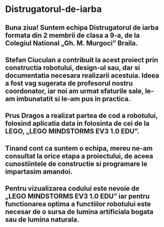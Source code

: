 # Distrugatorul-de-iarba
##  Buna ziua! Suntem echipa Distrugatorul de iarba formata din 2 membrii de clasa a 9-a, de la Colegiul National „Gh. M. Murgoci” Braila. 
##  Stefan Ciuculan a contribuit la acest proiect prin constructia robotului, design-ul sau, dar si documentatia necesara realizarii acestuia. Ideea a fost vag sugerata de profesorul nostru coordonator, iar noi am urmat sfaturile sale, le-am imbunatatit si le-am pus in practica.
##  Prus Dragos a realizat partea de cod a robotului, folosind aplicatia data in folosinta de cei de la LEGO, „LEGO MINDSTORMS EV3 1.0 EDU”.
##  Tinand cont ca suntem o echipa, mereu ne-am consultat la orice etapa a proiectului, de aceea cunostiintele de constructie si programare le impartasim amandoi.
##   Pentru vizualizarea codului este nevoie de „LEGO MINDSTORMS EV3 1.0 EDU” iar pentru functionarea optima a functiilor robotului este necesar de o sursa de lumina artificiala bogata sau de lumina naturala.
